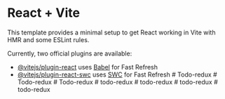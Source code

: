 # React + Vite

This template provides a minimal setup to get React working in Vite with HMR and some ESLint rules.

Currently, two official plugins are available:

- [@vitejs/plugin-react](https://github.com/vitejs/vite-plugin-react/blob/main/packages/plugin-react/README.md) uses [Babel](https://babeljs.io/) for Fast Refresh
- [@vitejs/plugin-react-swc](https://github.com/vitejs/vite-plugin-react-swc) uses [SWC](https://swc.rs/) for Fast Refresh
#   T o d o - r e d u x  
 #   T o d o - r e d u x  
 #   T o d o - r e d u x  
 #   t o d o - r e d u x  
 #   t o d o - r e d u x  
 #   t o d o - r e d u x  
 #   t o d o - r e d u x  
 